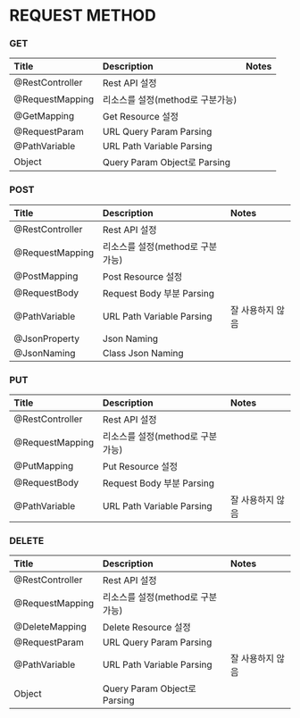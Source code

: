 # REQUEST METHOD

### GET

|Title|Description|Notes|
|:---|:---|:---|
|@RestController|Rest API 설정|
|@RequestMapping|리소스를 설정(method로 구분가능)|
|@GetMapping|Get Resource 설정|
|@RequestParam|URL Query Param Parsing|
|@PathVariable|URL Path Variable Parsing|
|Object|Query Param Object로 Parsing|

### POST

|Title|Description|Notes|
|:---|:---|:---|
|@RestController|Rest API 설정||
|@RequestMapping|리소스를 설정(method로 구분가능)||
|@PostMapping|Post Resource 설정||
|@RequestBody|Request Body 부분 Parsing||
|@PathVariable|URL Path Variable Parsing|잘 사용하지 않음|
|@JsonProperty|Json Naming||
|@JsonNaming|Class Json Naming||

### PUT

|Title|Description|Notes|
|:---|:---|:---|
|@RestController|Rest API 설정||
|@RequestMapping|리소스를 설정(method로 구분가능)||
|@PutMapping|Put Resource 설정||
|@RequestBody|Request Body 부분 Parsing||
|@PathVariable|URL Path Variable Parsing|잘 사용하지 않음|

### DELETE

|Title|Description|Notes|
|:---|:---|:---|
|@RestController|Rest API 설정||
|@RequestMapping|리소스를 설정(method로 구분가능)||
|@DeleteMapping|Delete Resource 설정||
|@RequestParam|URL Query Param Parsing|
|@PathVariable|URL Path Variable Parsing|잘 사용하지 않음|
|Object|Query Param Object로 Parsing|